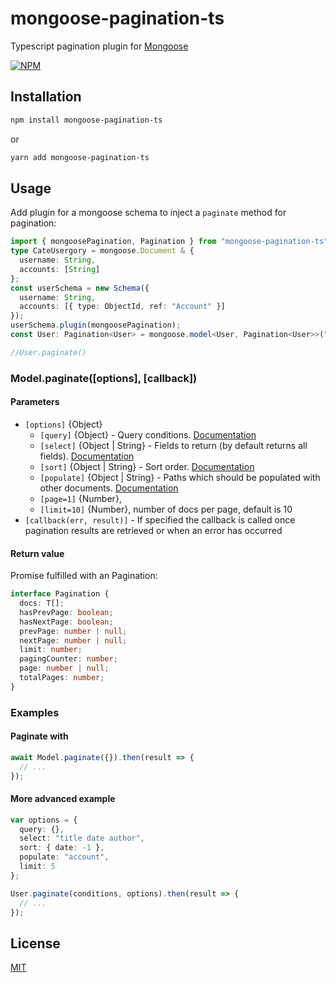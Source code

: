 # mongoose-pagination-ts

Typescript pagination plugin for [Mongoose](http://mongoosejs.com)

[![NPM](https://nodei.co/npm/mongoose-pagination-ts.png?downloads=true&downloadRank=true&stars=true)](https://www.npmjs.com/package/mongoose-pagination-ts)

## Installation

```sh
npm install mongoose-pagination-ts
```

or

```sh
yarn add mongoose-pagination-ts
```

## Usage

Add plugin for a mongoose schema to inject a `paginate` method for pagination:

```ts
import { mongoosePagination, Pagination } from "mongoose-pagination-ts";
type CateUsergory = mongoose.Document & {
  username: String,
  accounts: [String]
};
const userSchema = new Schema({
  username: String,
  accounts: [{ type: ObjectId, ref: "Account" }]
});
userSchema.plugin(mongoosePagination);
const User: Pagination<User> = mongoose.model<User, Pagination<User>>("User", userSchema);

//User.paginate()
```

### Model.paginate([options], [callback])

#### **Parameters**

- `[options]` {Object}
  - `[query]` {Object} - Query conditions. [Documentation](https://docs.mongodb.com/manual/tutorial/query-documents/)
  - `[select]` {Object | String} - Fields to return (by default returns all fields). [Documentation](http://mongoosejs.com/docs/api.html#query_Query-select)
  - `[sort]` {Object | String} - Sort order. [Documentation](http://mongoosejs.com/docs/api.html#query_Query-sort)
  - `[populate]` {Object | String} - Paths which should be populated with other documents. [Documentation](http://mongoosejs.com/docs/api.html#query_Query-populate)
  - `[page=1]` {Number}, 
  - `[limit=10]` {Number}, number of docs per page, default is 10
- `[callback(err, result)]` - If specified the callback is called once pagination results are retrieved or when an error has occurred

#### Return value

Promise fulfilled with an Pagination:

```ts
interface Pagination {
  docs: T[];
  hasPrevPage: boolean;
  hasNextPage: boolean;
  prevPage: number | null;
  nextPage: number | null;
  limit: number;
  pagingCounter: number;
  page: number | null;
  totalPages: number;
}
```

### Examples

#### Paginate with

```ts
await Model.paginate({}).then(result => {
  // ...
});
```

#### More advanced example

```ts
var options = {
  query: {},
  select: "title date author",
  sort: { date: -1 },
  populate: "account",
  limit: 5
};

User.paginate(conditions, options).then(result => {
  // ...
});
```

## License

[MIT](LICENSE)